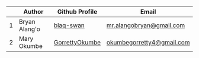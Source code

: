 |  | Author | Github Profile | Email|
|--|--------|----------------|------|
|  1| Bryan Alang'o |[blaq-swan](https://github.com/blaq-swan)|mr.alangobryan@gmail.com |
|  2| Mary Okumbe |[GorrettyOkumbe](https://github.com/GorrettyOkumbe) |okumbegorretty4@gmail.com |
